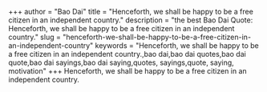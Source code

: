 +++
author = "Bao Dai"
title = "Henceforth, we shall be happy to be a free citizen in an independent country."
description = "the best Bao Dai Quote: Henceforth, we shall be happy to be a free citizen in an independent country."
slug = "henceforth-we-shall-be-happy-to-be-a-free-citizen-in-an-independent-country"
keywords = "Henceforth, we shall be happy to be a free citizen in an independent country.,bao dai,bao dai quotes,bao dai quote,bao dai sayings,bao dai saying,quotes, sayings,quote, saying, motivation"
+++
Henceforth, we shall be happy to be a free citizen in an independent country.
